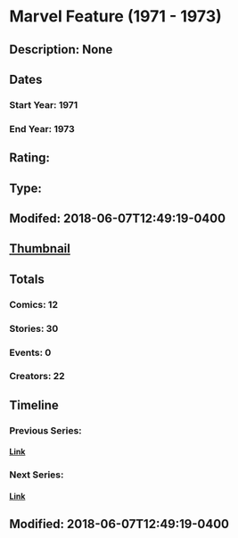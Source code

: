 # Marvel Feature (1971 - 1973)
## Description: None
## Dates
### Start Year: 1971
### End Year: 1973
## Rating: 
## Type: 
## Modifed: 2018-06-07T12:49:19-0400
## [Thumbnail](http://i.annihil.us/u/prod/marvel/i/mg/6/a0/5b1961eb988a0.jpg)
## Totals
### Comics: 12
### Stories: 30
### Events: 0
### Creators: 22
## Timeline
### Previous Series: 
#### [Link]()
### Next Series: 
#### [Link]()
## Modified: 2018-06-07T12:49:19-0400